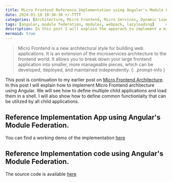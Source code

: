 ```yaml
---
title: Micro Frontend Reference Implementation using Angular's Module Federation
date: 2024-01-10 10:30:30 +/-TTTT
categories: [Architecture, Micro Frontend, Micro Services, Dynamic Loading]
tags: [angular, module federation, modules, webpack, lazyloading]     # TAG names should always be lowercase
description: In this post I will explain the apporach to implement a micro frontend architecture. We will see how to define multiple child applications and load them in a shell. I will also show how to define common functionality that can be utilized by all child applications.
mermaid: true
---
```



 >Micro Frontend is a new architectural style for building web applications. It is an extension of the microservices architecture to the frontend world. It allows you to break down your large frontend application into smaller, more manageable pieces, which can be developed, deployed, and maintained independently.
 {: .prompt-info }

 This post is continuation to my earlier post on [Micro Frontend Architecture](https://pravinchandankhede.github.io/posts/MicroFrontend/). In this post I will explain how to implement Micro Frontend architecture using Angular. We will see how to define multiple child applications and load them in a shell. I will also show how to define common functionlaity that can be utilized by all child applications.

## Reference Implementation App using Angular's Module Federation.

You can find a working demo of the implementation [here](https://agreeable-sand-05b276e0f.4.azurestaticapps.net/)

## Reference Implementation code using Angular's Module Federation.

The source code is available [here](https://github.com/pravinchandankhede/microfrontend)

